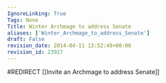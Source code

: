 ```yaml
---
IgnoreLinking: True
Tags: None
Title: Winter Archmage to address Senate
aliases: ['Winter_Archmage_to_address_Senate']
draft: False
revision_date: 2014-04-11 13:52:49+00:00
revision_id: 23927
---
```


#REDIRECT [[Invite an Archmage to address Senate]]